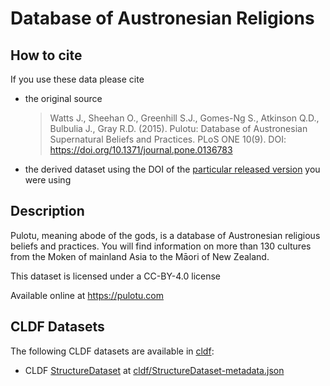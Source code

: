 # Database of Austronesian Religions

## How to cite

If you use these data please cite
- the original source
  > Watts J., Sheehan O., Greenhill S.J., Gomes-Ng S., Atkinson Q.D., Bulbulia J., Gray R.D. (2015). Pulotu: Database of Austronesian Supernatural Beliefs and Practices. PLoS ONE 10(9). DOI: https://doi.org/10.1371/journal.pone.0136783
- the derived dataset using the DOI of the [particular released version](../../releases/) you were using

## Description


Pulotu, meaning abode of the gods, is a database of Austronesian religious beliefs and practices. You will find information on more than 130 cultures from the Moken of mainland Asia to the Māori of New Zealand.

This dataset is licensed under a CC-BY-4.0 license

Available online at https://pulotu.com


## CLDF Datasets

The following CLDF datasets are available in [cldf](cldf):

- CLDF [StructureDataset](https://github.com/cldf/cldf/tree/master/modules/StructureDataset) at [cldf/StructureDataset-metadata.json](cldf/StructureDataset-metadata.json)